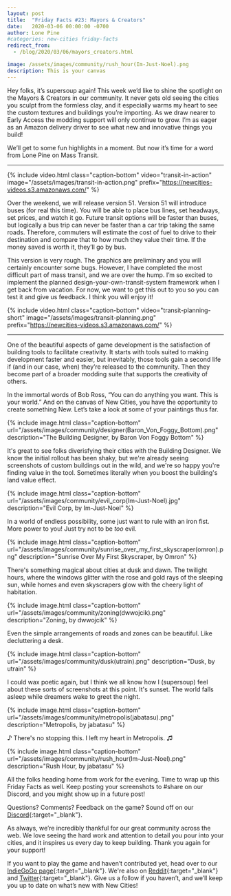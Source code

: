 ```yaml
---
layout: post
title:  "Friday Facts #23: Mayors & Creators"
date:   2020-03-06 00:00:00 -0700
author: Lone Pine
#categories: new-cities friday-facts
redirect_from:
  - /blog/2020/03/06/mayors_creators.html

image: /assets/images/community/rush_hour(Im-Just-Noel).png
description: This is your canvas
---
```


Hey folks, it’s supersoup again! This week we’d like to shine the spotlight on the Mayors & Creators in our community. It never gets old seeing the cities you sculpt from the formless clay, and it especially warms my heart to see the custom textures and buildings you’re importing. As we draw nearer to Early Access the modding support will only continue to grow. I’m as eager as an Amazon delivery driver to see what new and innovative things you build! 

We’ll get to some fun highlights in a moment. But now it’s time for a word from Lone Pine on Mass Transit. 

***

{% include video.html class="caption-bottom"
  video="transit-in-action" image="/assets/images/transit-in-action.png"
  prefix="https://newcities-videos.s3.amazonaws.com/"
%}

Over the weekend, we will release version 51. Version 51 will introduce buses (for real this time). You will be able to place bus lines, set headways, set prices, and watch it go. Future transit options will be faster than buses, but logically a bus trip can never be faster than a car trip taking the same roads. Therefore, commuters will estimate the cost of fuel to drive to their destination and compare that to how much they value their time. If the money saved is worth it, they’ll go by bus.

This version is very rough. The graphics are preliminary and you will certainly encounter some bugs. However, I have completed the most difficult part of mass transit, and we are over the hump. I’m so excited to implement the planned design-your-own-transit-system framework when I get back from vacation. For now, we want to get this out to you so you can test it and give us feedback. I think you will enjoy it!

{% include video.html class="caption-bottom"
  video="transit-planning-short" image="/assets/images/transit-planning.png"
  prefix="https://newcities-videos.s3.amazonaws.com/"
%}

***

One of the beautiful aspects of game development is the satisfaction of building tools to facilitate creativity. It starts with tools suited to making development faster and easier, but inevitably, those tools gain a second life if (and in our case, when) they’re released to the community. Then they become part of a broader modding suite that supports the creativity of others. 

In the immortal words of Bob Ross, “You can do anything you want. This is your world.” And on the canvas of New Cities, you have the opportunity to create something New. Let’s take a look at some of your paintings thus far.


{% include image.html class="caption-bottom"
  url="/assets/images/community/designer(Baron_Von_Foggy_Bottom).png"
  description="The Building Designer, by Baron Von Foggy Bottom"
%}

It's great to see folks diverisfying their cities with the Building Designer. We know the initial rollout has been shaky, but we're already seeing screenshots of custom buildings out in the wild, and we're so happy you're finding value in the tool. Sometimes literally when you boost the building's land value effect.

{% include image.html class="caption-bottom"
  url="/assets/images/community/evil_corp(Im-Just-Noel).jpg"
  description="Evil Corp, by Im-Just-Noel"
%}

In a world of endless possibility, some just want to rule with an iron fist. More power to you! Just try not to be *too* evil. 

{% include image.html class="caption-bottom"
  url="/assets/images/community/sunrise_over_my_first_skyscraper(omron).png"
  description="Sunrise Over My First Skyscraper, by Omron"
%}

There's something magical about cities at dusk and dawn. The twilight hours, where the windows glitter with the rose and gold rays of the sleeping sun, while homes and even skyscrapers glow with the cheery light of habitation. 

{% include image.html class="caption-bottom"
  url="/assets/images/community/zoning(dwwojcik).png"
  description="Zoning, by dwwojcik"
%}

Even the simple arrangements of roads and zones can be beautiful. Like decluttering a desk. 

{% include image.html class="caption-bottom"
  url="/assets/images/community/dusk(utrain).png"
  description="Dusk, by utrain"
%}

I could wax poetic again, but I think we all know how I (supersoup) feel about these sorts of screenshots at this point. It's sunset. The world falls asleep while dreamers wake to greet the night. 

{% include image.html class="caption-bottom"
  url="/assets/images/community/metropolis(jabatasu).png"
  description="Metropolis, by jabatasu"
%}

&#9834; There's no stopping this. I left my heart in Metropolis. &#9835;

{% include image.html class="caption-bottom"
  url="/assets/images/community/rush_hour(Im-Just-Noel).png"
  description="Rush Hour, by jabatasu"
%}

All the folks heading home from work for the evening. Time to wrap up this Friday Facts as well. Keep posting your screenshots to #share on our Discord, and you might show up in a future post!


Questions? Comments? Feedback on the game? Sound off on our [Discord]{:target="_blank"}.

As always, we’re incredibly thankful for our great community across the web. We love seeing the hard work and attention to detail you pour into your cities, and it inspires us every day to keep building. Thank you again for your support!

If you want to play the game and haven’t contributed yet, head over to our [IndieGoGo page]{:target="_blank"}. We're also on [Reddit]{:target="_blank"} and [Twitter]{:target="_blank"}. Give us a follow if you haven’t, and we’ll keep you up to date on what’s new with New Cities!

[Discord]:  http://discord.gg/cz6t4J5
[IndieGoGo page]: https://igg.me/at/new-cities
[Reddit]: https://www.reddit.com/r/New_Cities
[Twitter]: https://twitter.com/lone_pine_games



